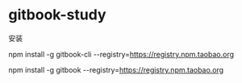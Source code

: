 # gitbook-study

安装 

npm install -g gitbook-cli --registry=https://registry.npm.taobao.org

npm install -g gitbook --registry=https://registry.npm.taobao.org



